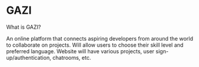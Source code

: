 # GAZI

What is GAZI? 

An online platform that connects aspiring developers from around the world to collaborate on projects. Will allow users to choose their skill level and preferred language. Website will have various projects, user sign-up/authentication, chatrooms, etc.
